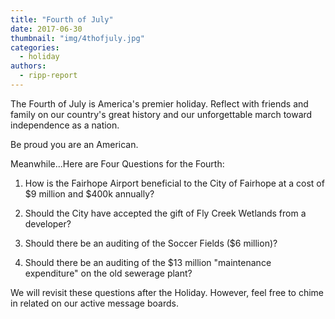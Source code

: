 ```yaml
---
title: "Fourth of July"
date: 2017-06-30
thumbnail: "img/4thofjuly.jpg"
categories: 
  - holiday
authors: 
  - ripp-report
---
```


The Fourth of July is America's premier holiday. Reflect with friends and family on our country's great history and our unforgettable march toward independence as a nation.

Be proud you are an American.

Meanwhile...Here are Four Questions for the Fourth:

1) How is the Fairhope Airport beneficial to the City of Fairhope at a cost of $9 million and $400k annually?

2) Should the City have accepted the gift of Fly Creek Wetlands from a developer?

3) Should there be an auditing of the Soccer Fields ($6 million)?

4) Should there be an auditing of the $13 million "maintenance expenditure" on the old sewerage plant?

We will revisit these questions after the Holiday. However, feel free to chime in related on our active message boards.
